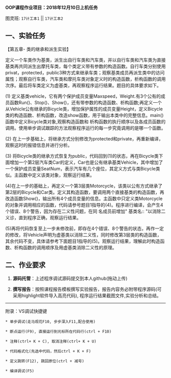 **OOP课程作业项目：2018年12月10日上机任务**

图灵班: `17计工本1`  || `17计工本2`


## 一、实验任务

【第五章- 类的继承和派生实验】

定义一个车类作为基类，派生出自行车类和汽车类，并以自行车类和汽车类为直接基类再共同派生出摩托车类，每个类定义带有参数的构造函数。自行车类分别使用privat，protected，public3种方式来继承车类；观察基类成员再派生类中的访问属性；观察自行车类，汽车类和摩托车类对象定义时的构造函数，析构函数的调用次序。最后将车类定义为虚基类，再观察程序运行结果。题目的具体要求如下。

(1) 定义基类vehicle，它有两个保护成员变量Maxspeed，Weight.有3个公有的成员函数Run()、Stop()、Show()，还有带参数的构造函数、析构函数;再定义一个从Vehicle公有继承的Bicycle类，增加保护属性的成员变量Height，定义Bicycle类的构造函数、析构函数，改造show函数，用于输出本类中的完整信息。main()函数中定义Bicycle类对象,观察构造函数和
析构函数的执行顺序以及各成员函数的调用。使用单步调试跟踪的方法观察程序运行的每一步究竟调用的是哪一个函数。

(2) 在上一步基础上，将继承方式分别修改为protected和private，再重新编译，观察这时的报错信息并进行分析。

(3) 将Bicycle类的继承方式恢复为public，代码回到(1)的状态，再在Bicycle类下面增加一个第2层汽车类Car的定义，Car也是公有继承基类Vehicle，其中增加了一个保护成员变量SeatNum，表示汽车有几个座位，其定义方式与类Bicycle类似。主函数中定义该类对象，观察运行结果。

(4)在上一步的基础上，再定义一个第3层类Motorcycle，该类以公有方式继承了第2层的Bicycle和Car类。定义其构造函数，要调用两个直接基类的构造函数，再改造函数Show()，输出所有4个成员变量的信息。主函数中只定义类Motorcycle的对象并调用相应的函数，代码请参号题目1指导的(4)。程序进行编译，会产生4个错误、8个警告，因为存在二义性问题，在同
名成员前增加" 基类名:: "以消除二义诊，直到程序正确，观察运行结果。

(5)再将代码恢复至上一步未修改前，即存在4个错误、8个警告的状态，再作一定的修改，将Vehicle声明为虚基类以消除二义性，同时修改第3层类的构造函数，其余代码不变，具体请参考下面题目1指导的(5)。观察运行结果，理解此时构造函数、析构函数的调用顺序及用虚基类消除二义性的原理。


   

## 二、作业要求

1. **源码托管**：上述程序调试源码提交到本人github(拖动上传)


2. **撰写报告**：按照课程报告模板撰写实验报告，报告内容务必附带程序源码(可采用highlight软件导入高亮代码), 程序运行结果截图文件,实验分析和总结。

---

附录：VS调试快捷键

   ```  
   * 单步调试(走马观花F10, 步步深入F11,配合使用) 
   
   * 断点运行(F9), 直接运行到光标所在代码行(ctrl + F10)
   
   * 注释(ctrl+ K + C), 取消注释(ctrl+ K + U)
   
   * 代码格式化(先选中代码，然后ctrl + K + F)
   
   * 定义跳转(F12), 跳回原位(ctrl + 减号)
   
   * 编译调试(F5) 
   ```









